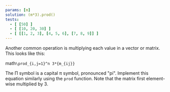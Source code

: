 ```yaml
---
params: [m]
solution: (m*3).prod()
tests:
  - [ [50] ]
  - [ [10, 20, 30] ]
  - [ [[1, 2, 3], [4, 5, 6], [7, 8, 9]] ]
---
```


Another common operation is multiplying each value in a vector or matrix. This looks like this:

math`\prod_{i,j=1}^n 3*{m_{ij}}`

The Π symbol is a capital π symbol, pronounced "pi". Implement this equation similarly using the `prod` function. Note that the matrix first element-wise multiplied by 3.
